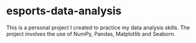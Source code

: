 # esports-data-analysis
This is a personal project I created to practice my data analysis skills. The project involves the use of NumPy, Pandas, Matplotlib and Seaborn.
